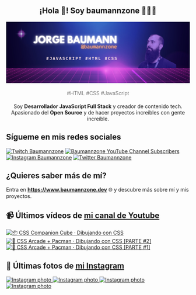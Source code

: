 <p align="center">
   <h2 align="center">¡Hola 👋! Soy baumannzone 👨🏻‍💻</h2>
   <img align="center" src="img/header.png" />
   <h4 align="center" style="font-weight: 300; color: #555;">#HTML #CSS #JavaScript</h4>
</p>

<p align="center" style="margin-bottom: 20px">Soy <strong>Desarrollador JavaScript Full Stack</strong> y creador de contenido tech.
<br/>
Apasionado del <strong>Open Source</strong> y de hacer proyectos increíbles con gente increíble.
</p>

## Sígueme en mis redes sociales

[![Twitch Baumannzone](https://img.shields.io/twitch/status/baumannzone?style=social)](https://twitch.tv/baumannzone)
[![Baumannzone YouTube Channel Subscribers](https://img.shields.io/youtube/channel/subscribers/UCTTj5ztXnGeDRPFVsBp7VMA?style=social)](https://youtube.com/rambitojs)
[![Instagram Baumannzone](https://img.shields.io/badge/Baumannzone--_.svg?label=Instagram&style=social&logo=instagram)](https://instagram.com/baumannzone)
[![Twitter Baumannzone](https://img.shields.io/twitter/follow/Baumannzone?label=Twitter&style=social)](https://twitter.com/baumannzone)

## ¿Quieres saber más de mí?

Entra en **https://www.baumannzone.dev** 🌐 y descubre más sobre mí y mis proyectos.

## 📹 Últimos vídeos de [mi canal de Youtube](https://youtube.com/rambitojs?sub_confirmation=1)


<a href='https://youtu.be/W6xwoSJahA0' target='_blank'>
  <img width='30%' src='https://img.youtube.com/vi/W6xwoSJahA0/mqdefault.jpg' alt='📦 CSS Companion Cube · Dibujando con CSS' />
</a>
<a href='https://youtu.be/9C3NXVXewH8' target='_blank'>
  <img width='30%' src='https://img.youtube.com/vi/9C3NXVXewH8/mqdefault.jpg' alt='👾 CSS Arcade + Pacman · Dibujando con CSS [PARTE #2]' />
</a>
<a href='https://youtu.be/2ahqLdgkSxA' target='_blank'>
  <img width='30%' src='https://img.youtube.com/vi/2ahqLdgkSxA/mqdefault.jpg' alt='👾 CSS Arcade + Pacman · Dibujando con CSS [PARTE #1]' />
</a>

## 📸 Últimas fotos de [mi Instagram](https://instagram.com/baumannzone)


<a href='https://instagram.com/p/CpyNOwarnok' target='_blank'>
  <img width='20%' src='https://instagram.fkiv1-1.fna.fbcdn.net/v/t51.2885-15/335763997_5887597057976558_508799587780031974_n.jpg?stp=dst-jpg_e15_fr_s1080x1080&efg=eyJybWQiOiJpZ19hbmRyb2lkX21vYmlsZV9uZXR3b3JrX3N0YWNrX21uc19yb2xsb3V0Xzc6cm9sbG91dCJ9&_nc_ht=instagram.fkiv1-1.fna.fbcdn.net&_nc_cat=102&_nc_ohc=YIZUeKMUqVwAX8ZjbvC&edm=APU89FABAAAA&ccb=7-5&ig_cache_key=MzA1ODU2NTI4NTYwMjU1NjQ1Mg%3D%3D.2-ccb7-5&oh=00_AfD6LimHCp3k2Tpq63vk3AeRLpByKgpnnuCwbq8Nin0pcw&oe=642AC07D&_nc_sid=86f79a' alt='Instagram photo' />
</a>
<a href='https://instagram.com/p/CpxS2xyPU9_' target='_blank'>
  <img width='20%' src='https://instagram.fkiv1-1.fna.fbcdn.net/v/t39.30808-6/335880849_651634293395690_3244828756504975467_n.png?stp=dst-jpg_e15_fr_s1080x1080&efg=eyJybWQiOiJpZ19hbmRyb2lkX21vYmlsZV9uZXR3b3JrX3N0YWNrX21uc19yb2xsb3V0Xzc6cm9sbG91dCJ9&_nc_ht=instagram.fkiv1-1.fna.fbcdn.net&_nc_cat=102&_nc_ohc=51nx-X6kUGEAX8d1uug&edm=APU89FAAAAAA&ccb=7-5&ig_cache_key=MzA1ODMwODU0MTQ4NDcxNTYzMw%3D%3D.2-ccb7-5&oh=00_AfB3JPOULObr69t0gNmL3k8hk0rE0ws3LZ55frLNcTZX2A&oe=642BEAD2&_nc_sid=86f79a' alt='Instagram photo' />
</a>
<a href='https://instagram.com/p/CpXsJwAjUCV' target='_blank'>
  <img width='20%' src='https://instagram.fkiv1-1.fna.fbcdn.net/v/t51.2885-15/334200430_580461007346694_7484248812472256463_n.jpg?stp=dst-jpg_e15&efg=eyJybWQiOiJpZ19hbmRyb2lkX21vYmlsZV9uZXR3b3JrX3N0YWNrX21uc19yb2xsb3V0Xzc6cm9sbG91dCJ9&_nc_ht=instagram.fkiv1-1.fna.fbcdn.net&_nc_cat=106&_nc_ohc=Z1pBaYzbI34AX8yf1-S&edm=APU89FABAAAA&ccb=7-5&oh=00_AfDanX-XZUpH9jAo683dKE9AqfiFMbfTLhDv-GcPRlQJ9g&oe=64285E69&_nc_sid=86f79a' alt='Instagram photo' />
</a>
<a href='https://instagram.com/p/CpN-WyooMDu' target='_blank'>
  <img width='20%' src='https://instagram.fkiv1-1.fna.fbcdn.net/v/t51.2885-15/334275762_215487674379499_6016218974446575961_n.jpg?stp=dst-jpg_e15_fr_s1080x1080&efg=eyJybWQiOiJpZ19hbmRyb2lkX21vYmlsZV9uZXR3b3JrX3N0YWNrX21uc19yb2xsb3V0Xzc6cm9sbG91dCJ9&_nc_ht=instagram.fkiv1-1.fna.fbcdn.net&_nc_cat=107&_nc_ohc=oIlfiKt62LEAX95jEhf&edm=APU89FABAAAA&ccb=7-5&ig_cache_key=MzA0ODM2Njc2Nzg4MDU4NTQ1NA%3D%3D.2-ccb7-5&oh=00_AfB_w0q7RJiSB40tNjV61D8uuRzjdLVcApGhJjezWLQ1UQ&oe=642AE7B1&_nc_sid=86f79a' alt='Instagram photo' />
</a>
